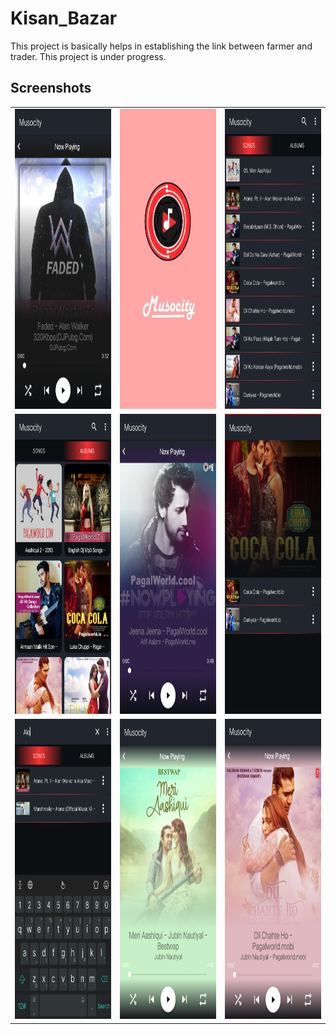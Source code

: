 # Kisan_Bazar
This project is basically helps in establishing the link between farmer and trader. This project is under progress.

## Screenshots
<table>
<tr>
    <td><img src="https://github.com/SatyamSoni23/Musocity/blob/master/Screenshots/1.png" width=320 height=480 padding = "20"/></td>
    <td><img src="https://github.com/SatyamSoni23/Musocity/blob/master/Screenshots/2.png" width=320 height=480 padding = "20"/></td>
    <td><img src="https://github.com/SatyamSoni23/Musocity/blob/master/Screenshots/3.png" width=320 height=480 padding = "20"/></td>
  </tr>
<tr>
   <td><img src="https://github.com/SatyamSoni23/Musocity/blob/master/Screenshots/4.png" width=320 height=480 padding = "20"/></td>
    <td><img src="https://github.com/SatyamSoni23/Musocity/blob/master/Screenshots/5.png" width=320 height=480 padding = "20"/></td>
<td><img src="https://github.com/SatyamSoni23/Musocity/blob/master/Screenshots/6.png" width=320 height=480 padding = "20"/></td>
</tr>
<tr>
<td><img src="https://github.com/SatyamSoni23/Musocity/blob/master/Screenshots/7.png" width=320 height=480 padding = "20"/></td>
<td><img src="https://github.com/SatyamSoni23/Musocity/blob/master/Screenshots/8.png" width=320 height=480 padding = "20"/></td>
<td><img src="https://github.com/SatyamSoni23/Musocity/blob/master/Screenshots/9.png" width=320 height=480 padding = "20"/></td>
  </tr>
</table>
